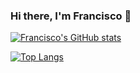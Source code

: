 ### Hi there, I'm Francisco 👋

[![Francisco's GitHub stats](https://github-readme-stats.vercel.app/api?username=aloifran&count_private=true&show_icons=true&theme=transparent)](https://github.com/aloifran/github-readme-stats)

[![Top Langs](https://github-readme-stats.vercel.app/api/top-langs/?username=aloifran&layout=compact)](https://github.com/aloifran/github-readme-stats)

<!--
**aloifran/aloifran** is a ✨ _special_ ✨ repository because its `README.md` (this file) appears on your GitHub profile.

Here are some ideas to get you started:

- 🔭 I’m currently working on ...
- 🌱 I’m currently learning ...
- 👯 I’m looking to collaborate on ...
- 🤔 I’m looking for help with ...
- 💬 Ask me about ...
- 📫 How to reach me: ...
- 😄 Pronouns: ...
- ⚡ Fun fact: ...
-->
